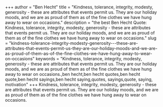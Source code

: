+++
author = "Ben Hecht"
title = "Kindness, tolerance, integrity, modesty, generosity - these are attributes that events permit us. They are our holiday moods, and we are as proud of them as of the fine clothes we have hung away to wear on occasions."
description = "the best Ben Hecht Quote: Kindness, tolerance, integrity, modesty, generosity - these are attributes that events permit us. They are our holiday moods, and we are as proud of them as of the fine clothes we have hung away to wear on occasions."
slug = "kindness-tolerance-integrity-modesty-generosity---these-are-attributes-that-events-permit-us-they-are-our-holiday-moods-and-we-are-as-proud-of-them-as-of-the-fine-clothes-we-have-hung-away-to-wear-on-occasions"
keywords = "Kindness, tolerance, integrity, modesty, generosity - these are attributes that events permit us. They are our holiday moods, and we are as proud of them as of the fine clothes we have hung away to wear on occasions.,ben hecht,ben hecht quotes,ben hecht quote,ben hecht sayings,ben hecht saying,quotes, sayings,quote, saying, motivation"
+++
Kindness, tolerance, integrity, modesty, generosity - these are attributes that events permit us. They are our holiday moods, and we are as proud of them as of the fine clothes we have hung away to wear on occasions.
